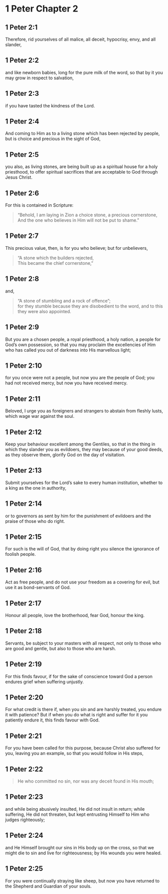 # 1 Peter Chapter 2

## 1 Peter 2:1

Therefore, rid yourselves of all malice, all deceit, hypocrisy, envy, and all slander,

## 1 Peter 2:2

and like newborn babies, long for the pure milk of the word, so that by it you may grow in respect to salvation,

## 1 Peter 2:3

if you have tasted the kindness of the Lord.

## 1 Peter 2:4

And coming to Him as to a living stone which has been rejected by people, but is choice and precious in the sight of God,

## 1 Peter 2:5

you also, as living stones, are being built up as a spiritual house for a holy priesthood, to offer spiritual sacrifices that are acceptable to God through Jesus Christ.

## 1 Peter 2:6

For this is contained in Scripture:

> “Behold, I am laying in Zion a choice stone,
> a precious cornerstone,  
> And the one who believes in Him
> will not be put to shame.”

## 1 Peter 2:7

This precious value, then, is for you who believe; but for unbelievers,

> “A stone which the builders rejected,  
> This became the chief cornerstone,”

## 1 Peter 2:8

and,

> “A stone of stumbling and a rock of offence”;  
> for they stumble because they are disobedient to the word, and to this they were also appointed.

## 1 Peter 2:9

But you are a chosen people, a royal priesthood, a holy nation, a people for God’s own possession, so that you may proclaim the excellencies of Him who has called you out of darkness into His marvellous light;

## 1 Peter 2:10

for you once were not a people, but now you are the people of God; you had not received mercy, but now you have received mercy.

## 1 Peter 2:11

Beloved, I urge you as foreigners and strangers to abstain from fleshly lusts, which wage war against the soul.

## 1 Peter 2:12

Keep your behaviour excellent among the Gentiles, so that in the thing in which they slander you as evildoers, they may because of your good deeds, as they observe them, glorify God on the day of visitation.

## 1 Peter 2:13

Submit yourselves for the Lord’s sake to every human institution, whether to a king as the one in authority,

## 1 Peter 2:14

or to governors as sent by him for the punishment of evildoers and the praise of those who do right.

## 1 Peter 2:15

For such is the will of God, that by doing right you silence the ignorance of foolish people.

## 1 Peter 2:16

Act as free people, and do not use your freedom as a covering for evil, but use it as bond-servants of God.

## 1 Peter 2:17

Honour all people, love the brotherhood, fear God, honour the king.

## 1 Peter 2:18

Servants, be subject to your masters with all respect, not only to those who are good and gentle, but also to those who are harsh.

## 1 Peter 2:19

For this finds favour, if for the sake of conscience toward God a person endures grief when suffering unjustly.

## 1 Peter 2:20

For what credit is there if, when you sin and are harshly treated, you endure it with patience? But if when you do what is right and suffer for it you patiently endure it, this finds favour with God.

## 1 Peter 2:21

For you have been called for this purpose, because Christ also suffered for you, leaving you an example, so that you would follow in His steps,

## 1 Peter 2:22

> He who committed no sin,
> nor was any deceit found in His mouth;

## 1 Peter 2:23

and while being abusively insulted, He did not insult in return; while suffering, He did not threaten, but kept entrusting Himself to Him who judges righteously;

## 1 Peter 2:24

and He Himself brought our sins in His body up on the cross, so that we might die to sin and live for righteousness; by His wounds you were healed.

## 1 Peter 2:25

For you were continually straying like sheep, but now you have returned to the Shepherd and Guardian of your souls.
